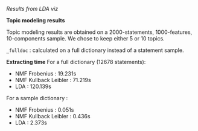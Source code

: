 *Results from LDA viz*

**Topic modeling results**

Topic modeling results are obtained on a 2000-statements, 1000-features, 10-components sample.
We chose to keep either 5 or 10 topics.

`_fulldoc` : calculated on a full dictionary instead of a statement sample. 


**Extracting time**
For a full dictionary (12678 statements):
- NMF Frobenius : 19.231s
- NMF Kullback Leibler : 71.219s
- LDA : 120.139s

For a sample dictionary : 
- NMF Frobenius : 0.051s
- NMF Kullback Leibler : 0.436s
- LDA : 2.373s
